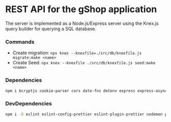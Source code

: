# REST API for the gShop application

The server is implemented as a Node.js/Express server using the Knex.js query builder for querying a SQL database.

### Commands

- Create migration: `npx knex --knexfile=./src/db/knexfile.js migrate:make <name>`
- Create Seed: `npx knex --knexfile ./src/db/knexfile.js seed:make <name>`

### Dependencies

```bash
npm i bcryptjs cookie-parser cors date-fns dotenv express express-async-errors http-status-codes jsonwebtoken knex nanoid nodemailer pino pino-http pino-pretty validator
```

### DevDependencies

```bash
npm i -D eslint eslint-config-prettier eslint-plugin-prettier nodemon prettier sqlite3
```
